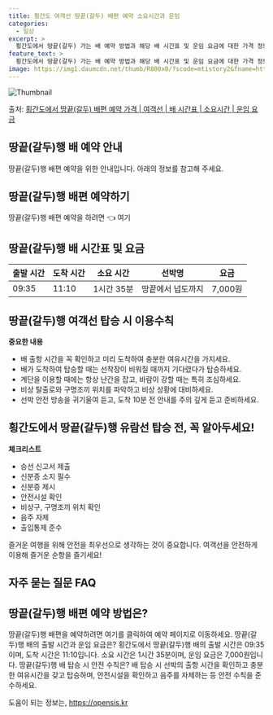 ```yaml
---
title: 횡간도 여객선 땅끝(갈두) 배편 예약 소요시간과 운임
categories:
  - 일상
excerpt: >
  횡간도에서 땅끝(갈두) 가는 배 예약 방법과 해당 배 시간표 및 운임 요금에 대한 가격 정보를 안내 드리겠습니다. 안전하고 재밋는 땅끝(갈두)행 여행을 위해 아래 정보 참고하시기 바랍니다. 땅끝(갈두)행 배편 예약하기 👈 클릭횡간도에서 땅끝(갈두)행 배 시간표출발 시간도착 시간소요 시간선박명요금09:3511:101시간 35분땅끝에서 넙도까지7,000원땅끝(갈두)행 배편 예약하기 👈 클릭횡간도에서 땅끝(갈두)행 여객선 탑승 시 이용수칙해당 지역에서 여객선을 이용할 때 꼭 알아두어야 하는 중요한 수칙들을 소개합니다. 중요한 내용 1) 배 출항 시간을 꼭 확인하고 미리 도착하여 충분한 여유시간을 가지세요. 2) 배가 도착하여 탑승할 때는 선착장이 비워질 때까지 기다렸다가 탑승하세요. 3) 계단을 이용할 때에는..
feature_text: >
  횡간도에서 땅끝(갈두) 가는 배 예약 방법과 해당 배 시간표 및 운임 요금에 대한 가격 정보를 안내 드리겠습니다. 안전하고 재밋는 땅끝(갈두)행 여행을 위해 아래 정보 참고하시기 바랍니다. 땅끝(갈두)행 배편 예약하기 👈 클릭횡간도에서 땅끝(갈두)행 배 시간표출발 시간도착 시간소요 시간선박명요금09:3511:101시간 35분땅끝에서 넙도까지7,000원땅끝(갈두)행 배편 예약하기 👈 클릭횡간도에서 땅끝(갈두)행 여객선 탑승 시 이용수칙해당 지역에서 여객선을 이용할 때 꼭 알아두어야 하는 중요한 수칙들을 소개합니다. 중요한 내용 1) 배 출항 시간을 꼭 확인하고 미리 도착하여 충분한 여유시간을 가지세요. 2) 배가 도착하여 탑승할 때는 선착장이 비워질 때까지 기다렸다가 탑승하세요. 3) 계단을 이용할 때에는..
image: https://img1.daumcdn.net/thumb/R800x0/?scode=mtistory2&fname=https%3A%2F%2Fblog.kakaocdn.net%2Fdn%2F3Yu6z%2FbtsHCQucqv3%2F9xY0wKKjaK5tKG6yEREKjk%2Fimg.webp
---
```


![Thumbnail](https://img1.daumcdn.net/thumb/R800x0/?scode=mtistory2&fname=https%3A%2F%2Fblog.kakaocdn.net%2Fdn%2F3Yu6z%2FbtsHCQucqv3%2F9xY0wKKjaK5tKG6yEREKjk%2Fimg.webp)

<p>출처: <a href="https://opensis.kr/entry/%ED%9A%A1%EA%B0%84%EB%8F%84%EC%97%90%EC%84%9C-%EB%95%85%EB%81%9D%EA%B0%88%EB%91%90-%EB%B0%B0%ED%8E%B8-%EC%98%88%EC%95%BD-%EA%B0%80%EA%B2%A9-%EC%97%AC%EA%B0%9D%EC%84%A0-%EB%B0%B0-%EC%8B%9C%EA%B0%84%ED%91%9C-%EC%86%8C%EC%9A%94%EC%8B%9C%EA%B0%84-%EC%9A%B4%EC%9E%84-%EC%9A%94%EA%B8%88" rel="dofollow">횡간도에서 땅끝(갈두) 배편 예약 가격 | 여객선 | 배 시간표 | 소요시간 | 운임 요금</a> </p>

## 땅끝(갈두)행 배 예약 안내

땅끝(갈두)행 배편 예약을 위한 안내입니다. 아래의 정보를 참고해 주세요.

## 땅끝(갈두)행 배편 예약하기

땅끝(갈두)행 배편 예약을 하려면 👈 여기

## 땅끝(갈두)행 배 시간표 및 요금

**출발 시간** | **도착 시간** | **소요 시간** | **선박명** | **요금**  
---|---|---|---|---  
09:35 | 11:10 | 1시간 35분 | 땅끝에서 넙도까지 | 7,000원  
  
## 땅끝(갈두)행 여객선 탑승 시 이용수칙

**중요한 내용**

  * 배 출항 시간을 꼭 확인하고 미리 도착하여 충분한 여유시간을 가지세요.
  * 배가 도착하여 탑승할 때는 선착장이 비워질 때까지 기다렸다가 탑승하세요.
  * 계단을 이용할 때에는 항상 난간을 잡고, 바람이 강할 때는 특히 조심하세요.
  * 비상 탈출로와 구명조끼 위치를 파악하고 비상 상황에 대비하세요.
  * 선박 안전 방송을 귀기울여 듣고, 도착 10분 전 안내를 주의 깊게 듣고 준비하세요.

## 횡간도에서 땅끝(갈두)행 유람선 탑승 전, 꼭 알아두세요!

**체크리스트**

  * 승선 신고서 제출
  * 신분증 소지 필수
  * 신분증 제시
  * 안전시설 확인
  * 비상구, 구명조끼 위치 확인
  * 음주 자제
  * 출입통제 준수

즐거운 여행을 위해 안전을 최우선으로 생각하는 것이 중요합니다. 여객선을 안전하게 이용해 즐거운 순항을 즐기세요!

## 자주 묻는 질문 FAQ

## 땅끝(갈두)행 배편 예약 방법은?

땅끝(갈두)행 배편을 예약하려면 여기를 클릭하여 예약 페이지로 이동하세요. 땅끝(갈두)행 배의 출발 시간과 운임 요금은? 횡간도에서
땅끝(갈두)행 배의 출발 시간은 09:35이며, 도착 시간은 11:10입니다. 소요 시간은 1시간 35분이며, 운임 요금은
7,000원입니다. 땅끝(갈두)행 배 탑승 시 안전 수칙은? 배 탑승 시 선박의 출항 시간을 확인하고 충분한 여유시간을 갖고 탑승하며,
안전시설을 확인하고 음주를 자제하는 등 안전 수칙을 준수하세요.  

 

도움이 되는 정보는, <a href="https://opensis.kr" rel="dofollow">https://opensis.kr</a>


